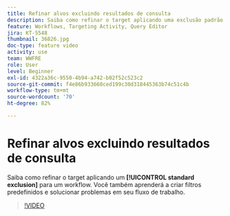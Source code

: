 ```yaml
---
title: Refinar alvos excluindo resultados de consulta
description: Saiba como refinar o target aplicando uma exclusão padrão a um fluxo de trabalho. Você também aprenderá a criar filtros predefinidos e solucionar problemas em seu fluxo de trabalho.
feature: Workflows, Targeting Activity, Query Editor
jira: KT-5548
thumbnail: 36826.jpg
doc-type: feature video
activity: use
team: WWFRE
role: User
level: Beginner
exl-id: 4322a36c-9550-4b94-a742-b02f52c523c2
source-git-commit: f4e86b933660ced199c30d318445363b74c51c4b
workflow-type: tm+mt
source-wordcount: '70'
ht-degree: 82%

---
```


# Refinar alvos excluindo resultados de consulta

Saiba como refinar o target aplicando um **[!UICONTROL standard exclusion]** para um workflow. Você também aprenderá a criar filtros predefinidos e solucionar problemas em seu fluxo de trabalho.

>[!VIDEO](https://video.tv.adobe.com/v/36826?quality=12&learn=on)
